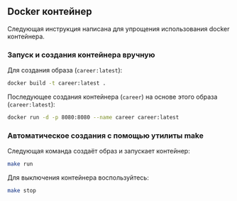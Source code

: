 ## Docker контейнер
Следующая инструкция написана для упрощения использования docker контейнера.

### Запуск и создания контейнера вручную
Для создания образа (``career:latest``):
```bash
docker build -t career:latest .
```
Последующее создания контейнера (``career``) на основе этого образа (``career:latest``):
```bash
docker run -d -p 8080:8080 --name career career:latest
```

### Автоматическое создания с помощью утилиты make
Следующая команда создаёт образ и запускает контейнер:
```bash
make run
```
Для выключения контейнера воспользуйтесь:
```bash
make stop
```
